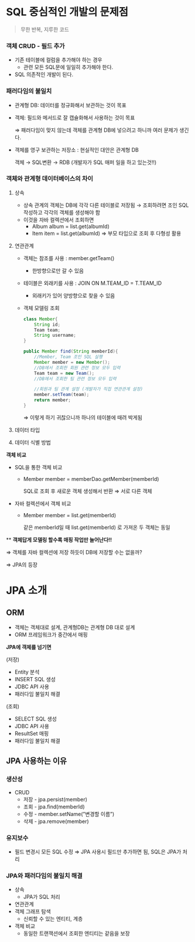 # SQL 중심적인 개발의 문제점

> 무한 반복, 지루한 코드
> 

### 객체 CRUD - 필드 추가

- 기존 테이블에 컬럼을 추가해야 하는 경우
    - 관련 모든 SQL문에 일일히 추가해야 한다.
- SQL 의존적인 개발이 된다.

### 패러다임의 불일치

- 관계형 DB: 데이터를 정규화해서 보관하는 것이 목표
- 객체: 필드와 메서드로 잘 캡슐화해서 사용하는 것이 목표
    
    ⇒ 패러다임이 맞지 않는데 객체를 관계형 DB에 넣으려고 하니까 여러 문제가 생긴다.
    

- 객체를 영구 보관하는 저장소 : 현실적인 대안은 관계형 DB
    
    객체 → SQL변환 → RDB  (개발자가 SQL 매퍼 일을 하고 있는것!!)
    

### 객체와 관계형 데이터베이스의 차이

1. 상속
    - 상속 관계의 객체는 DB에 각각 다른 테이블로 저장됨 → 조회하려면 조인 SQL 작성하고 각각의 객체를 생성해야 함
    - 이것을 자바 컬렉션에서 조회하면
        - Album album = list.get(albumId)
        - Item item = list.get(albumId) ⇒ 부모 타입으로 조회 후 다형성 활용
2. 연관관계
    - 객체는 참조를 사용 : member.getTeam()
        - 한방향으로만 갈 수 있음
    - 테이블은 외래키를 사용 : JOIN ON M.TEAM_ID = T.TEAM_ID
        - 외래키가 있어 양방향으로 찾을 수 있음
    - 객체 모델링 조회
        
        ```java
        class Member{
        	String id;
        	Team team;
        	String username;
        }
        
        public Member find(String memberId){
        	//Member, Team 조인 SQL 실행
        	Member member = new Member();
        	//DB에서 조회한 회원 관련 정보 모두 입력
        	Team team = new Team();
        	//DB에서 조회한 팀 관련 정보 모두 입력
        
        	//회원과 팀 관계 설정 (개발자가 직접 연관관계 설정)
        	member.setTeam(team);
        	return member;
        }
        ```
        
        ⇒ 이렇게 하기 귀찮으니까 하나의 테이블에 때려 박게됨
        
    
3. 데이터 타입
4. 데이터 식별 방법

**객체 비교**

- SQL을 통한 객체 비교
    - Member member = memberDao.getMember(memberId)
        
        SQL로 조회 후 새로운 객체 생성해서 반환 ⇒ 서로 다른 객체
        
- 자바 컬렉션에서 객체 비교
    - Member member = list.get(memberId)
        
        같은 memberId일 때 list.get(memberId) 로 가져온 두 객체는 동일   
           
           
** **객체답게 모델링 할수록 매핑 작업만 늘어난다!!**

⇒ 객체를 자바 컬렉션에 저장 하듯이 DB에 저장할 수는 없을까? 

⇒ JPA의 등장

# JPA 소개

## ORM

- 객체는 객체대로 설계, 관계형DB는 관계형 DB 대로 설계
- ORM 프레임워크가 중간에서 매핑

**JPA에 객체를 넘기면**

(저장)

- Entity 분석
- INSERT SQL 생성
- JDBC API 사용
- 패러다임 불일치 해결

(조회)

- SELECT SQL 생성
- JDBC API 사용
- ResultSet 매핑
- 패러다임 불일치 해결

## JPA 사용하는 이유

### 생산성

- CRUD
    - 저장 - jpa.persist(member)
    - 조회 - jpa.find(memberId)
    - 수정 - member.setName(”변경할 이름”)
    - 삭제 - jpa.remove(member)

### 유지보수

- 필드 변경시 모든 SQL 수정 ⇒ JPA 사용시 필드만 추가하면 됨, SQL은 JPA가 처리

### JPA와 패러다임의 불일치 해결

- 상속
    - JPA가 SQL 처리
- 연관관계
- 객체 그래프 탐색
    - 신뢰할 수 있는 엔티티, 계층
- 객체 비교
    - 동일한 트랜잭션에서 조회한 엔티티는 같음을 보장
